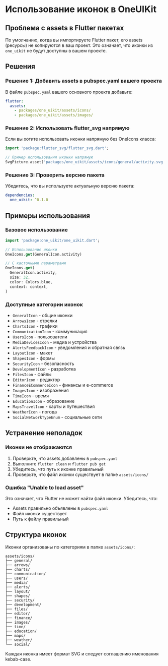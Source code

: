 # Использование иконок в OneUIKit

## Проблема с assets в Flutter пакетах

По умолчанию, когда вы импортируете Flutter пакет, его assets (ресурсы) не копируются в ваш проект. Это означает, что иконки из `one_uikit` не будут доступны в вашем проекте.

## Решения

### Решение 1: Добавить assets в pubspec.yaml вашего проекта

В файле `pubspec.yaml` вашего основного проекта добавьте:

```yaml
flutter:
  assets:
    - packages/one_uikit/assets/icons/
    - packages/one_uikit/assets/images/
```

### Решение 2: Использовать flutter_svg напрямую

Если вы хотите использовать иконки напрямую без OneIcons класса:

```dart
import 'package:flutter_svg/flutter_svg.dart';

// Пример использования иконки напрямую
SvgPicture.asset('packages/one_uikit/assets/icons/general/activity.svg')
```

### Решение 3: Проверить версию пакета

Убедитесь, что вы используете актуальную версию пакета:

```yaml
dependencies:
  one_uikit: ^0.1.0
```

## Примеры использования

### Базовое использование

```dart
import 'package:one_uikit/one_uikit.dart';

// Использование иконки
OneIcons.get(GeneralIcon.activity)

// С кастомными параметрами
OneIcons.get(
  GeneralIcon.activity,
  size: 32,
  color: Colors.blue,
  context: context,
)
```

### Доступные категории иконок

- `GeneralIcon` - общие иконки
- `ArrowsIcon` - стрелки
- `ChartsIcon` - графики
- `CommunicationIcon` - коммуникация
- `UsersIcon` - пользователи
- `MediaDevicesIcon` - медиа и устройства
- `AlertsFeedbackIcon` - уведомления и обратная связь
- `LayoutIcon` - макет
- `ShapesIcon` - формы
- `SecurityIcon` - безопасность
- `DevelopmentIcon` - разработка
- `FilesIcon` - файлы
- `EditorIcon` - редактор
- `FinanceECommerceIcon` - финансы и e-commerce
- `ImagesIcon` - изображения
- `TimeIcon` - время
- `EducationIcon` - образование
- `MapsTravelIcon` - карты и путешествия
- `WeatherIcon` - погода
- `SocialNetworkTypeEnum` - социальные сети

## Устранение неполадок

### Иконки не отображаются

1. Проверьте, что assets добавлены в `pubspec.yaml`
2. Выполните `flutter clean` и `flutter pub get`
3. Убедитесь, что путь к иконке правильный
4. Проверьте, что файл иконки существует в папке `assets/icons/`

### Ошибка "Unable to load asset"

Это означает, что Flutter не может найти файл иконки. Убедитесь, что:
- Assets правильно объявлены в `pubspec.yaml`
- Файл иконки существует
- Путь к файлу правильный

## Структура иконок

Иконки организованы по категориям в папке `assets/icons/`:

```
assets/icons/
├── general/
├── arrows/
├── charts/
├── communication/
├── users/
├── media/
├── alerts/
├── layout/
├── shapes/
├── security/
├── development/
├── files/
├── editor/
├── finance/
├── images/
├── time/
├── education/
├── maps/
├── weather/
└── social/
```

Каждая иконка имеет формат SVG и следует соглашению именования kebab-case.
